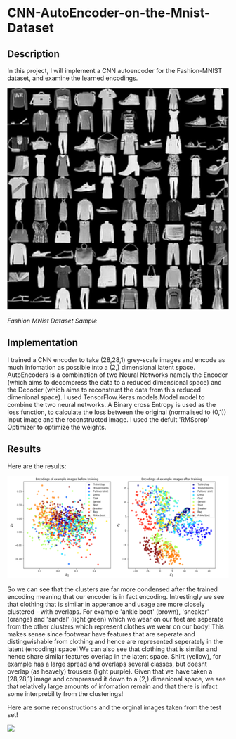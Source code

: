 # CNN-AutoEncoder-on-the-Mnist-Dataset

## Description
In this project, I will implement a CNN autoencoder for the Fashion-MNIST dataset, and examine the learned encodings.

![](Fashion-MNIST-dataset.jpeg)

*Fashion MNist Dataset Sample*

## Implementation
I trained a CNN encoder to take (28,28,1) grey-scale images and encode as much infomation as possible into a (2,) dimensional latent space. AutoEncoders is a combination of two Neural Networks namely the Encoder (which aims to decompress the data to a reduced dimensional space) and the Decoder (which aims to reconstruct the data from this reduced dimenional space). I used TensorFlow.Keras.models.Model model to combine the two neural networks. A Binary cross Entropy is used as the loss function, to calculate the loss between the original (normalised to (0,1)) input image and the reconstructed image. I used the defult 'RMSprop' Optimizer to optimize the weights. 

## Results
Here are the results:

![](encoding-results.png)

So we can see that the clusters are far more condensed after the trained encoding meaning that our encoder is in fact encoding. Intrestingly we see that clothing that is similar in apperance and usage are more closely clustered - with overlaps. For example 'ankle boot' (brown), 'sneaker' (orange) and 'sandal' (light green) which we wear on our feet are seperate from the other clusters which represent clothes we wear on our body! This makes sense since footwear have features that are seperate and distingwishable from clothing and hence are represented seperately in the latent (encoding) space! We can also see that clothing that is similar and hence share similar features overlap in the latent space. Shirt (yellow), for example has a large spread and overlaps several classes, but doesnt overlap (as heavely) trousers (light purple).
Given that we have taken a (28,28,1) image and compressed it down to a (2,) dimenional space, we see that relatively large amounts of infomation remain and that there is infact some interprebility from the clusterings!

Here are some reconstructions and the orginal images taken from the test set! 

![](Examples%20of%20reconstructions.png) 
